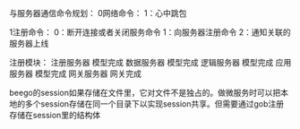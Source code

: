 与服务器通信命令规划：
0网络命令：
    1：心中跳包

1注册命令：
    0：断开连接或者关闭服务命令
    1：向服务器注册命令
    2：通知关联的服务器上线

注册模块：
注册服务器 模型完成
数据服务器 模型完成
逻辑服务器 模型完成
应用服务器 模型完成
网关服务器 网关完成


beego的session如果存储在文件里，它对文件不是独占的。做微服务时可以把本地的多个session存储在同一个目录下以实现session共享。但需要通过gob注册存储在session里的结构体